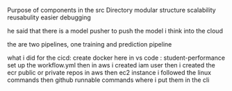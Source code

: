 Purpose of components in the src Directory
modular structure
scalability
reusabulity
easier debugging


he said that there is a model pusher to push the model i think into the cloud

the are two pipelines, one training and prediction pipeline



what i did for the cicd:
create docker here in vs code : student-performance
set up the workflow.yml
then in aws i created iam user
then i created the ecr public or private repos in aws then ec2 instance
i followed the linux commands then github runnable commands where i put them in the cli
